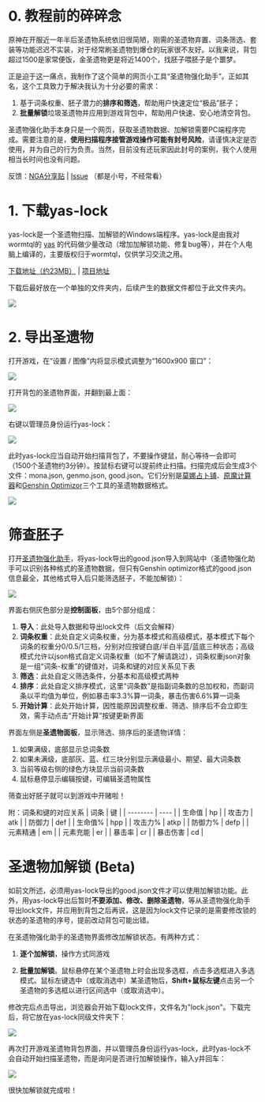 # 0. 教程前的碎碎念

原神在开服近一年半后圣遗物系统依旧很简陋，刚需的圣遗物弃置、词条筛选、套装等功能迟迟不实装，对于经常刷圣遗物到爆仓的玩家很不友好。以我来说，背包超过1500是家常便饭，金圣遗物更是将近1400个，找胚子喂胚子是个噩梦。

正是迫于这一痛点，我制作了这个简单的网页小工具“圣遗物强化助手”。正如其名，这个工具致力于解决我认为十分必要的需求：
1. 基于词条权重、胚子潜力的**排序和筛选**，帮助用户快速定位“极品”胚子；
2. **批量解锁**垃圾圣遗物并应用到游戏背包中，帮助用户快速、安心地清空背包。

圣遗物强化助手本身只是一个网页，获取圣遗物数据、加解锁需要PC端程序完成。需要注意的是，**使用扫描程序接管游戏操作可能有封号风险**，请谨慎决定是否使用，并为自己的行为负责。当然，目前没有还玩家因此封号的案例，我个人使用相当长时间也没有问题。

反馈：[NGA分享贴](https://bbs.nga.cn/read.php?tid=29551863) | [Issue](https://github.com/ideless/artifact/issues) （都是小号，不经常看）

# 1. 下载yas-lock

yas-lock是一个圣遗物扫描、加解锁的Windows端程序。yas-lock是由我对wormtql的 [yas](https://github.com/wormtql/yas) 的代码做少量改动（增加加解锁功能、修复bug等），并在个人电脑上编译的，主要版权归于wormtql，仅供学习交流之用。

[下载地址（约23MB）](https://github.com/ideless/yas-lock/releases/download/v1.0.0/yas-lock.exe) | [项目地址](https://github.com/ideless/yas-lock)

下载后最好放在一个单独的文件夹内，后续产生的数据文件都位于此文件夹内。

![](./img/1945.png)

# 2. 导出圣遗物

打开游戏，在“设置 / 图像”内将显示模式调整为“1600x900 窗口”：

![](./img/3136.png)

打开背包的圣遗物界面，并翻到最上面：

![](./img/3604.png)

右键以管理员身份运行yas-lock：

![](./img/3749.png)

此时yas-lock应当自动开始扫描背包了，不要操作键鼠，耐心等待一会即可（1500个圣遗物约3分钟）。按鼠标右键可以提前终止扫描。扫描完成后会生成3个文件：mona.json, genmo.json, good.json。它们分别是[莫娜占卜铺](https://www.mona-uranai.com)、[原魔计算器](https://genshin.mingyulab.com/)和[Genshin Optimizor](https://frzyc.github.io/genshin-optimizer/)三个工具的圣遗物数据格式。

![](./img/5201.png)

# 筛查胚子

打开[圣遗物强化助手](https://ideless.github.io/artifact/)，将yas-lock导出的good.json导入到网站中（圣遗物强化助手可以识别各种格式的圣遗物数据，但只有Genshin optimizor格式的good.json信息最全，其他格式导入后只能筛选胚子，不能加解锁）：

![](img/4623.png)

界面右侧灰色部分是**控制面板**，由5个部分组成：
1. **导入**：此处导入数据和导出lock文件（后文会解释）
2. **词条权重**：此处自定义词条权重，分为基本模式和高级模式，基本模式下每个词条的权重分0/0.5/1三档，分别对应按键白底/半白半蓝/蓝底三种状态；高级模式允许以json格式自定义词条权重（如不了解请跳过），词条权重json对象是一组“词条-权重”的键值对，词条和键的对应关系见下表
3. **筛选**：此处自定义筛选条件，分基本和高级模式两种
4. **排序**：此处自定义排序模式，这里“词条数”是指副词条数的总加权和，而副词条以平均值为单位，例如暴击率3.3%算一词条，暴击伤害6.6%算一词条
5. **开始计算**：此处开始计算，因性能原因调整权重、筛选、排序后不会立即生效，需手动点击“开始计算”按键更新界面

界面左侧是**圣遗物面板**，显示筛选、排序后的圣遗物详情：
1. 如果满级，底部显示总词条数
2. 如果未满级，底部灰、蓝、红三块分别显示满级最小、期望、最大词条数
3. 当前等级右侧的绿色方块显示当前词条数
4. 鼠标悬停显示编辑按键，可编辑圣遗物属性

筛查出好胚子就可以到游戏中开赌啦！

附：词条和键的对应关系
| 词条     | 键   |
| -------- | ---- |
| 生命值   | hp   |
| 攻击力   | atk  |
| 防御力   | def  |
| 生命值%  | hpp  |
| 攻击力%  | atkp |
| 防御力%  | defp |
| 元素精通 | em   |
| 元素充能 | er   |
| 暴击率   | cr   |
| 暴击伤害 | cd   |

# 圣遗物加解锁 (Beta)

如前文所述，必须用yas-lock导出的good.json文件才可以使用加解锁功能。此外，用yas-lock导出后暂时**不要添加、修改、删除圣遗物**，等从圣遗物强化助手导出lock文件，并应用到背包之后再说，这是因为lock文件记录的是需要修改锁的状态的圣遗物的序号，提前改动背包可能出错。

在圣遗物强化助手的圣遗物界面修改加解锁状态。有两种方式：

1. **逐个加解锁**，操作方式同游戏

2. **批量加解锁**。鼠标悬停在某个圣遗物上时会出现多选框，点击多选框进入多选模式。鼠标左键选中（或取消选中）某圣遗物后，**Shift+鼠标左键**点击另一个圣遗物的多选框以进行区间选中（或取消选中）。

修改完后点击导出，浏览器会开始下载lock文件，文件名为"lock.json"。下载完后，将它放在yas-lock同级文件夹下：

![](./img/3308.png)

再次打开游戏圣遗物背包界面，并以管理员身份运行yas-lock，此时yas-lock不会自动开始扫描圣遗物，而是询问是否进行加解锁操作，输入y并回车：

![](./img/3603.png)

很快加解锁就完成啦！